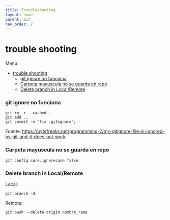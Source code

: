 ```yaml
---
title: Troubleshooting
layout: home
parent: Git
nav_order: 2
---
```


# trouble shooting

Menu

- [trouble shooting](#trouble-shooting)
    - [git ignore no funciona](#git-ignore-no-funciona)
    - [Carpeta mayuscula no se guarda en repo](#carpeta-mayuscula-no-se-guarda-en-repo)
    - [Delete branch in Local/Remote](#delete-branch-in-localremote)

### git ignore no funciona

```terminal
git rm -r --cached .
git add .;
git commit -m "fix .gitignore";
```

Fuente: https://bytefreaks.net/programming-2/my-gitignore-file-is-ignored-by-git-and-it-does-not-work

### Carpeta mayuscula no se guarda en repo

```terminal
git config core.ignorecase false
```

### Delete branch in Local/Remote

Local:
```terminal
git branch -d 
```

Remote:
```terminal
git push --delete origin nombre_rama
```